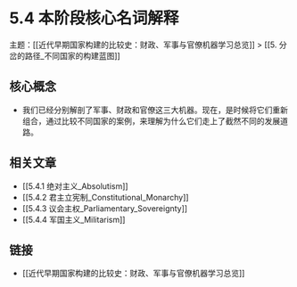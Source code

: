 # 5.4 本阶段核心名词解释

主题：[[近代早期国家构建的比较史：财政、军事与官僚机器学习总览]] > [[5. 分岔的路径_不同国家的构建蓝图]]

## 核心概念

- 我们已经分别解剖了军事、财政和官僚这三大机器。现在，是时候将它们重新组合，通过比较不同国家的案例，来理解为什么它们走上了截然不同的发展道路。

## 相关文章

- [[5.4.1 绝对主义_Absolutism]]
- [[5.4.2 君主立宪制_Constitutional_Monarchy]]
- [[5.4.3 议会主权_Parliamentary_Sovereignty]]
- [[5.4.4 军国主义_Militarism]]

## 链接

- [[近代早期国家构建的比较史：财政、军事与官僚机器学习总览]]
